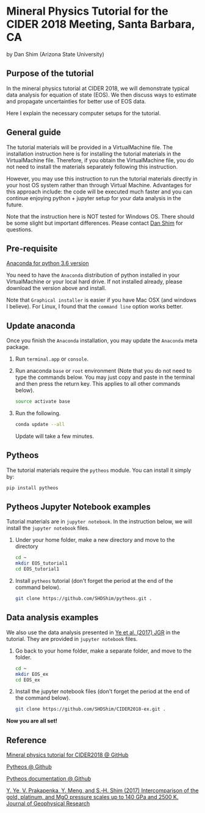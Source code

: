 # Mineral Physics Tutorial for the CIDER 2018 Meeting, Santa Barbara, CA

by Dan Shim (Arizona State University)

## Purpose of the tutorial

In the mineral physics tutorial at CIDER 2018, we will demonstrate typical data analysis for equation of state (EOS).  We then discuss ways to estimate and propagate uncertainties for better use of EOS data.

Here I explain the necessary computer setups for the tutorial.

## General guide

The tutorial materials will be provided in a VirtualMachine file.  The installation instruction here is for installing the tutorial materials in the VirtualMachine file.  Therefore, if you obtain the VirtualMachine file, you do not need to install the materials separately following this instruction.

However, you may use this instruction to run the tutorial materials directly in your host OS system rather than through Virtual Machine.  Advantages for this approach include: the code will be executed much faster and you can continue enjoying python + jupyter setup for your data analysis in the future.

Note that the instruction here is NOT tested for Windows OS.  There should be some slight but important differences.  Please contact [Dan Shim](shdshim@gmail.com) for questions.

## Pre-requisite 

[Anaconda for python 3.6 version](https://www.anaconda.com/download/)

You need to have the `Anaconda` distribution of python installed in your VirtualMachine or your local hard drive.  If not installed already, please download the version above and install.  

Note that `Graphical installer` is easier if you have Mac OSX (and windows I believe).  For Linux, I found that the `command line` option works better.

## Update anaconda

Once you finish the `Anaconda` installation, you may update the `Anaconda` meta package.

1. Run `terminal.app` or `console`.

2. Run anaconda `base` or `root` environment (Note that you do not need to type the commands below.  You may just copy and paste in the terminal and then press the return key.  This applies to all other commands below).
   ```bash
   source activate base
   ```
   
3. Run the following.
   ```bash
   conda update --all
   ```
   Update will take a few minutes.

## Pytheos

The tutorial materials require the `pytheos` module.  You can install it simply by:
```bash
pip install pytheos
```

## Pytheos Jupyter Notebook examples

Tutorial materials are in `jupyter notebook`.  In the instruction below, we will install the `jupyter notebook` files.

1. Under your home folder, make a new directory and move to the directory
   ```bash
   cd ~
   mkdir EOS_tutorial1
   cd EOS_tutorial1
   ```
   
2. Install `pytheos` tutorial (don't forget the period at the end of the command below).
   ```bash
   git clone https://github.com/SHDShim/pytheos.git .
   ```
   
## Data analysis examples

We also use the data analysis presented in [Ye et al. (2017) JGR](https://agupubs.onlinelibrary.wiley.com/doi/abs/10.1002/2016JB013811) in the tutorial.  They are provided in `jupyter notebook` files.

1. Go back to your home folder, make a separate folder, and move to the folder.
   ```bash
   cd ~
   mkdir EOS_ex
   cd EOS_ex
   ```
   
2. Install the jupyter notebook files (don't forget the period at the end of the command below).
   ```bash
   git clone https://github.com/SHDShim/CIDER2018-ex.git .
   ```
   
__Now you are all set!__

## Reference

[Mineral physics tutorial for CIDER2018 @ GitHub](https://github.com/SHDShim/cider2018_tutorial)

[Pytheos @ Github](https://github.com/SHDShim/pytheos) 

[Pytheos documentation @ Github](https://shdshim.github.io/pytheos-docs/) 

[Y. Ye, V. Prakapenka, Y. Meng, and S.‐H. Shim (2017) Intercomparison of the gold, platinum, and MgO pressure scales up to 140 GPa and 2500 K. Journal of Geophysical Research](https://agupubs.onlinelibrary.wiley.com/doi/abs/10.1002/2016JB013811)

